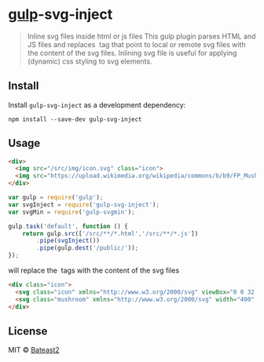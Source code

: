 # [gulp][gulp]-svg-inject

> Inline svg files inside html or js files
This gulp plugin parses HTML and JS files and replaces <img> tag that point to local or remote svg files with the content of the svg files.
Inlining svg file is useful for applying (dynamic) css styling to svg elements.


## Install

Install `gulp-svg-inject` as a development dependency:

```shell
npm install --save-dev gulp-svg-inject
```


## Usage


```html
<div>
  <img src="/src/img/icon.svg" class="icon">
  <img src="https://upload.wikimedia.org/wikipedia/commons/b/b9/FP_Mushroom_icon.svg" class="mushroom" />
</div>
```

```javascript
var gulp = require('gulp');
var svgInject = require('gulp-svg-inject');
var	svgMin = require('gulp-svgmin');

gulp.task('default', function () {
	return gulp.src(['/src/**/*.html','/src/**/*.js'])
		.pipe(svgInject())
		.pipe(gulp.dest('/public/'));
});
```

will replace the <img> tags with the content of the svg files

```html
<div class="icon">
  <svg class="icon" xmlns="http://www.w3.org/2000/svg" viewBox="0 0 32 32"><ellipse class="st0" cx="16" cy="22.9" rx="2.3" ry="2.3"></ellipse><path d="M18.6 9.8l-1.1 7.7c0 .4-.2.8-.6 1-.3.2-.6.3-.9.3h-.2c-.7-.1-1.2-.7-1.3-1.4l-1.1-7.6c-.2-1.5.8-2.8 2.3-3 1.4-.2 2.7.9 2.9 2.3v.7z"></path></svg>
  <svg class="mushroom" xmlns="http://www.w3.org/2000/svg" width="400" height="440"><path d="m 315.56 828.85 c 19.01 -1.958 41.1 -2.543 54.718 -17.932 16.372 -19.439 15.16 -48.09 5.906 -70.44 -14.717 -37.35 -46.17 -65.24 -80.56 -84.58 -30.619 -16.636 -65.32 -25.519 -100.26 -25.03 l -0.005 -0.013 c -61.09 1.682 -121.05 32.842 -156.79 82.34 -16.28 23 -26.908 52.878 -18.586 80.82 4.489 14.02 15.507 25.343 29.954 28.765 85.28 10.849 180.46 14.597 265.62 6.07 z m -178.09 40.787 c -12.23 40.35 -22.05 68.24 -20.405 110.65 1.344 17.195 6.122 37.681 23.07 45.857 20.05 9.973 43.47 7.04 65.22 7.744 20.405 -0.223 41.597 0.595 61.01 -6.223 16.247 -8.05 24.924 -26.51 24.726 -44.11 3.961 -42.491 -8.113 -72.16 -19.942 -112.46 z" transform="translate(0 -612.36)" stroke="#000" stroke-width="16"/></svg>
</div>
```


## License

MIT © [Bateast2](https://github.com/bateast2)

[gulp]:    https://github.com/bateast2/gulp
[npm]:     http://badge.fury.io/js/gulp-svgmin

